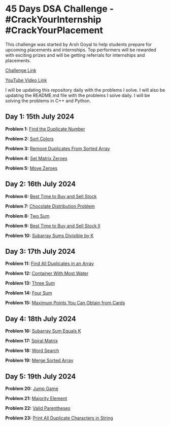 # 45 Days DSA Challenge - #CrackYourInternship #CrackYourPlacement

This challenge was started by Arsh Goyal to help students prepare for upcoming placements and internships. Top performers will be rewarded with exciting prizes and will be getting referrals for internships and placements.

[Challenge Link](https://www.proelevate.in/dsa-practice/arsh-dsa-sheet)

[YouTube Video Link](https://www.youtube.com/watch?v=1iUuMs-xU5Y)

I will be updating this repository daily with the problems I solve. I will also be updating the README.md file with the problems I solve daily. I will be solving the problems in C++ and Python.

## Day 1: 15th July 2024

**Problem 1:** [Find the Duplicate Number](https://leetcode.com/problems/find-the-duplicate-number/)

**Problem 2:** [Sort Colors](https://leetcode.com/problems/sort-colors/)

**Problem 3:** [Remove Duplicates From Sorted Array](https://leetcode.com/problems/remove-duplicates-from-sorted-array/)

**Problem 4:** [Set Matrix Zeroes](https://leetcode.com/problems/set-matrix-zeroes/)

**Problem 5:** [Move Zeroes](https://leetcode.com/problems/move-zeroes/)

## Day 2: 16th July 2024

**Problem 6:** [Best Time to Buy and Sell Stock](https://leetcode.com/problems/best-time-to-buy-and-sell-stock/)

**Problem 7:** [Chocolate Distribution Problem](https://www.geeksforgeeks.org/problems/chocolate-distribution-problem3825/1)

**Problem 8:** [Two Sum](https://leetcode.com/problems/two-sum/)

**Problem 9:** [Best Time to Buy and Sell Stock II](https://leetcode.com/problems/best-time-to-buy-and-sell-stock-ii/)

**Problem 10:** [Subarray Sums Divisible by K](https://leetcode.com/problems/subarray-sums-divisible-by-k/)

## Day 3: 17th July 2024

**Problem 11:** [Find All Duplicates in an Array](https://leetcode.com/problems/find-all-duplicates-in-an-array/)

**Problem 12:** [Container With Most Water](https://leetcode.com/problems/container-with-most-water/)

**Problem 13:** [Three Sum](https://leetcode.com/problems/3sum/)

**Problem 14:** [Four Sum](https://leetcode.com/problems/4sum/)

**Problem 15:** [Maximum Points You Can Obtain from Cards](https://leetcode.com/problems/maximum-points-you-can-obtain-from-cards/)

## Day 4: 18th July 2024

**Problem 16:** [Subarray Sum Equals K](https://leetcode.com/problems/subarray-sum-equals-k/)

**Problem 17:** [Spiral Matrix](https://leetcode.com/problems/spiral-matrix/)

**Problem 18:** [Word Search](https://leetcode.com/problems/word-search/)

**Problem 19:** [Merge Sorted Array](https://leetcode.com/problems/merge-sorted-array/)

## Day 5: 19th July 2024

**Problem 20:** [Jump Game](https://leetcode.com/problems/jump-game/)

**Problem 21:** [Majority Element](https://leetcode.com/problems/majority-element/)

**Problem 22:** [Valid Parentheses](https://leetcode.com/problems/valid-parentheses/)

**Problem 23:** [Print All Duplicate Characters in String](https://www.geeksforgeeks.org/print-all-the-duplicates-in-the-input-string/)
